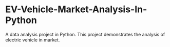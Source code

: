 # EV-Vehicle-Market-Analysis-In-Python
A data analysis project in Python. This project demonstrates the analysis of electric vehicle in market.
